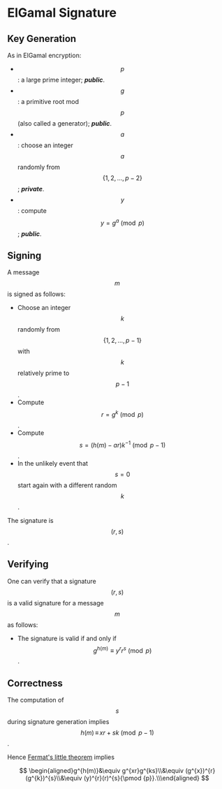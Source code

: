 # ElGamal Signature

## Key Generation

As in ElGamal encryption:

* $$p$$: a large prime integer; _**public**_.
* $$g$$: a primitive root mod $$p$$\(also called a generator\); _**public**_.
* $$a$$: choose an integer $$a$$randomly from $$\{1,2,\dots,p-2\}$$; _**private**_.
* $$y$$: compute $$y=g^a\pmod p$$; _**public**_.

## Signing

A message $$m$$ is signed as follows:

* Choose an integer $$k$$ randomly from $$\{1,2,\ldots, p-1\}$$ with $$k$$ relatively prime to $$p-1$$.
* Compute $$r=g^{k}{\pmod {p}}$$.
* Compute $$s=(h(m)-ar)k^{-1}{\pmod {p-1}}$$.
* In the unlikely event that $$s=0$$ start again with a different random $$k$$.

The signature is $$(r,s)$$.

## Verifying

One can verify that a signature $$(r,s)$$ is a valid signature for a message $$m$$ as follows:

* The signature is valid if and only if $$g^{h(m)}\equiv y^{r}r^{s}{\pmod {p}}$$.

## Correctness

The computation of $$s$$ during signature generation implies $$h(m)\,\equiv \,xr+sk{\pmod {p-1}}$$.

Hence [Fermat's little theorem](https://inse6110.lingt.xyz/fermats-little-theorem) implies

$$
\begin{aligned}g^{h(m)}&\equiv g^{xr}g^{ks}\\&\equiv (g^{x})^{r}(g^{k})^{s}\\&\equiv (y)^{r}(r)^{s}{\pmod {p}}.\\\end{aligned}
$$


